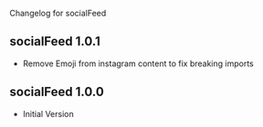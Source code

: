 Changelog for socialFeed

socialFeed 1.0.1
---------------------------------
+ Remove Emoji from instagram content to fix breaking imports


socialFeed 1.0.0
---------------------------------
+ Initial Version
